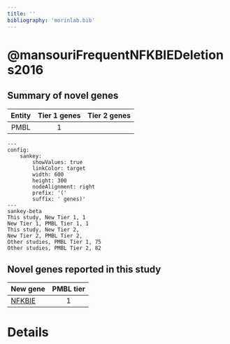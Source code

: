 ```yaml
---
title: ''
bibliography: 'morinlab.bib'
---
```


# @mansouriFrequentNFKBIEDeletions2016
## Summary of novel genes

|Entity| Tier 1 genes| Tier 2 genes|
|:-:|:-:|:-:|
|PMBL|1||
```mermaid
---
config:
    sankey:
        showValues: true
        linkColor: target
        width: 600
        height: 300
        nodeAlignment: right
        prefix: '('
        suffix: ' genes)'
---
sankey-beta
This study, New Tier 1, 1
New Tier 1, PMBL Tier 1, 1
This study, New Tier 2, 
New Tier 2, PMBL Tier 2, 
Other studies, PMBL Tier 1, 75
Other studies, PMBL Tier 2, 82
```


## Novel genes reported in this study

|New gene|PMBL tier|
|:-|:-:|
|[NFKBIE](NFKBIE)|1 |

# Details

